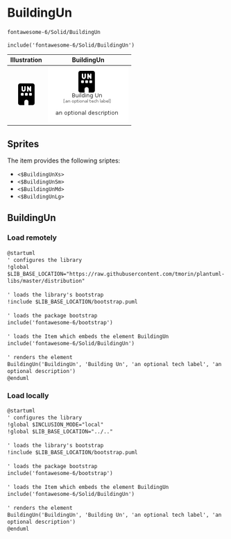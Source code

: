 # BuildingUn


```text
fontawesome-6/Solid/BuildingUn
```

```text
include('fontawesome-6/Solid/BuildingUn')
```



| Illustration | BuildingUn |
| :---: | :---: |
| ![illustration for Illustration](../../fontawesome-6/Solid/BuildingUn.png) | ![illustration for BuildingUn](../../fontawesome-6/Solid/BuildingUn.Local.png) |



## Sprites
The item provides the following sriptes:

- `<$BuildingUnXs>`
- `<$BuildingUnSm>`
- `<$BuildingUnMd>`
- `<$BuildingUnLg>`





## BuildingUn

### Load remotely
```plantuml
@startuml
' configures the library
!global $LIB_BASE_LOCATION="https://raw.githubusercontent.com/tmorin/plantuml-libs/master/distribution"

' loads the library's bootstrap
!include $LIB_BASE_LOCATION/bootstrap.puml

' loads the package bootstrap
include('fontawesome-6/bootstrap')

' loads the Item which embeds the element BuildingUn
include('fontawesome-6/Solid/BuildingUn')

' renders the element
BuildingUn('BuildingUn', 'Building Un', 'an optional tech label', 'an optional description')
@enduml
```

### Load locally
```plantuml
@startuml
' configures the library
!global $INCLUSION_MODE="local"
!global $LIB_BASE_LOCATION="../.."

' loads the library's bootstrap
!include $LIB_BASE_LOCATION/bootstrap.puml

' loads the package bootstrap
include('fontawesome-6/bootstrap')

' loads the Item which embeds the element BuildingUn
include('fontawesome-6/Solid/BuildingUn')

' renders the element
BuildingUn('BuildingUn', 'Building Un', 'an optional tech label', 'an optional description')
@enduml
```

